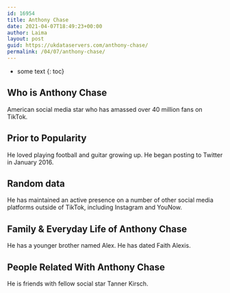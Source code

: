 ```yaml
---
id: 16954
title: Anthony Chase
date: 2021-04-07T18:49:23+00:00
author: Laima
layout: post
guid: https://ukdataservers.com/anthony-chase/
permalink: /04/07/anthony-chase/
---
```


* some text
{: toc}


## Who is Anthony Chase
                  
                  
                  
American social media star who has amassed over 40 million fans on TikTok. 
                  
              
            
              
            
                
                
                
## Prior to Popularity
                  
                  
                  
He loved playing football and guitar growing up. He began posting to Twitter in January 2016.
                  
              
            
              
            
                
                
                
## Random data
                  
                  
                  
He has maintained an active presence on a number of other social media platforms outside of TikTok, including Instagram and YouNow. 
                  
              
            
              
            
                
                
                
## Family & Everyday Life of Anthony Chase
                  
                  
                  
He has a younger brother named Alex. He has dated Faith Alexis.
                  
              
            
              
            
                
                
                
## People Related With Anthony Chase
                  
                  
                  
He is friends with fellow social star Tanner Kirsch.
                  
              
            
              
            
                
              
            
              
              
            
            
              
            
          
          
          